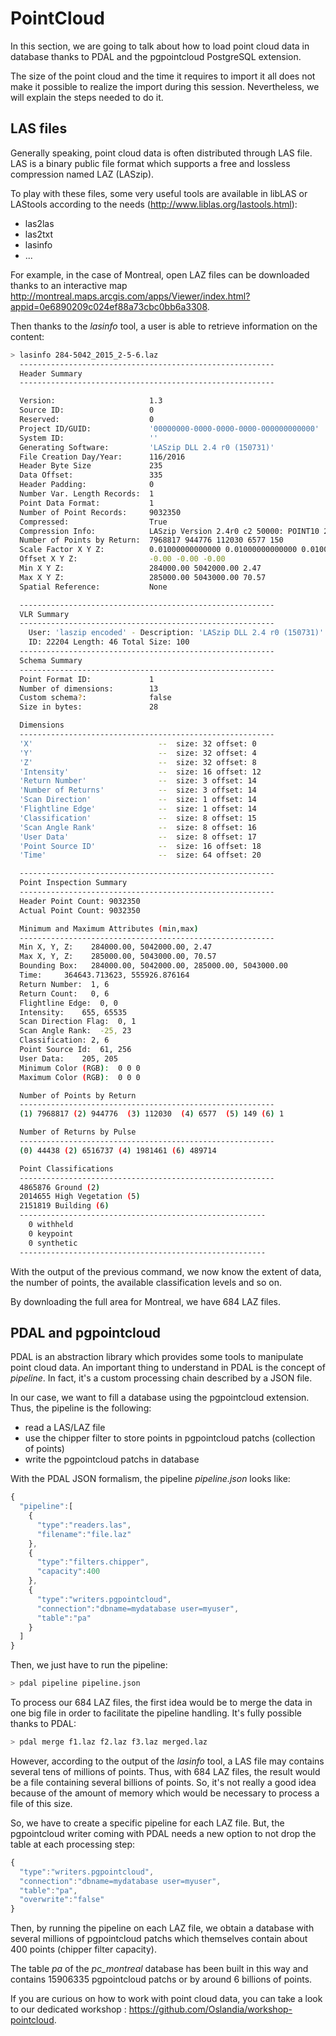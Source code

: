 # PointCloud

In this section, we are going to talk about how to load point cloud data in
database thanks to PDAL and the pgpointcloud PostgreSQL extension.

The size of the point cloud and the time it requires to import it all does not
make it possible to realize the import during this session. Nevertheless, we
will explain the steps needed to do it.

## LAS files

Generally speaking, point cloud data is often distributed through LAS file. LAS
is a binary public file format which supports a free and lossless compression
named LAZ (LASzip).

To play with these files, some very useful tools are available in libLAS or
LAStools according to the needs (http://www.liblas.org/lastools.html):
- las2las
- las2txt
- lasinfo
- ...

For example, in the case of Montreal, open LAZ files can be downloaded thanks
to an interactive map http://montreal.maps.arcgis.com/apps/Viewer/index.html?appid=0e6890209c024ef88a73cbc0bb6a3308.

Then thanks to the *lasinfo* tool, a user is able to retrieve information on
the content:

```bash
> lasinfo 284-5042_2015_2-5-6.laz
  ---------------------------------------------------------
  Header Summary
  ---------------------------------------------------------

  Version:                     1.3
  Source ID:                   0
  Reserved:                    0
  Project ID/GUID:             '00000000-0000-0000-0000-000000000000'
  System ID:                   ''
  Generating Software:         'LASzip DLL 2.4 r0 (150731)'
  File Creation Day/Year:      116/2016
  Header Byte Size             235
  Data Offset:                 335
  Header Padding:              0
  Number Var. Length Records:  1
  Point Data Format:           1
  Number of Point Records:     9032350
  Compressed:                  True
  Compression Info:            LASzip Version 2.4r0 c2 50000: POINT10 2 GPSTIME11 2
  Number of Points by Return:  7968817 944776 112030 6577 150
  Scale Factor X Y Z:          0.01000000000000 0.01000000000000 0.01000000000000
  Offset X Y Z:                -0.00 -0.00 -0.00
  Min X Y Z:                   284000.00 5042000.00 2.47
  Max X Y Z:                   285000.00 5043000.00 70.57
  Spatial Reference:           None

  ---------------------------------------------------------
  VLR Summary
  ---------------------------------------------------------
    User: 'laszip encoded' - Description: 'LASzip DLL 2.4 r0 (150731)'
    ID: 22204 Length: 46 Total Size: 100
  ---------------------------------------------------------
  Schema Summary
  ---------------------------------------------------------
  Point Format ID:             1
  Number of dimensions:        13
  Custom schema?:              false
  Size in bytes:               28

  Dimensions
  ---------------------------------------------------------
  'X'                            --  size: 32 offset: 0
  'Y'                            --  size: 32 offset: 4
  'Z'                            --  size: 32 offset: 8
  'Intensity'                    --  size: 16 offset: 12
  'Return Number'                --  size: 3 offset: 14
  'Number of Returns'            --  size: 3 offset: 14
  'Scan Direction'               --  size: 1 offset: 14
  'Flightline Edge'              --  size: 1 offset: 14
  'Classification'               --  size: 8 offset: 15
  'Scan Angle Rank'              --  size: 8 offset: 16
  'User Data'                    --  size: 8 offset: 17
  'Point Source ID'              --  size: 16 offset: 18
  'Time'                         --  size: 64 offset: 20

  ---------------------------------------------------------
  Point Inspection Summary
  ---------------------------------------------------------
  Header Point Count: 9032350
  Actual Point Count: 9032350

  Minimum and Maximum Attributes (min,max)
  ---------------------------------------------------------
  Min X, Y, Z:    284000.00, 5042000.00, 2.47
  Max X, Y, Z:    285000.00, 5043000.00, 70.57
  Bounding Box:   284000.00, 5042000.00, 285000.00, 5043000.00
  Time:     364643.713623, 555926.876164
  Return Number:  1, 6
  Return Count:   0, 6
  Flightline Edge:  0, 0
  Intensity:    655, 65535
  Scan Direction Flag:  0, 1
  Scan Angle Rank:  -25, 23
  Classification: 2, 6
  Point Source Id:  61, 256
  User Data:    205, 205
  Minimum Color (RGB):  0 0 0
  Maximum Color (RGB):  0 0 0

  Number of Points by Return
  ---------------------------------------------------------
  (1) 7968817 (2) 944776  (3) 112030  (4) 6577  (5) 149 (6) 1

  Number of Returns by Pulse
  ---------------------------------------------------------
  (0) 44438 (2) 6516737 (4) 1981461 (6) 489714

  Point Classifications
  ---------------------------------------------------------
  4865876 Ground (2)
  2014655 High Vegetation (5)
  2151819 Building (6)
  -------------------------------------------------------
    0 withheld
    0 keypoint
    0 synthetic
  -------------------------------------------------------
```

With the output of the previous command, we now know the extent of data, the
number of points, the available classification levels and so on.

By downloading the full area for Montreal, we have 684 LAZ files.

## PDAL and pgpointcloud

PDAL is an abstraction library which provides some tools to manipulate point
cloud data. An important thing to understand in PDAL is the concept of
*pipeline*. In fact, it's a custom processing chain described by a JSON
file.

In our case, we want to fill a database using the pgpointcloud extension. Thus,
the pipeline is the following:
- read a LAS/LAZ file
- use the chipper filter to store points in pgpointcloud patchs (collection of points)
- write the pgpointcloud patchs in database

With the PDAL JSON formalism, the pipeline *pipeline.json* looks like:

```js
{
  "pipeline":[
    {
      "type":"readers.las",
      "filename":"file.laz"
    },
    {
      "type":"filters.chipper",
      "capacity":400
    },
    {
      "type":"writers.pgpointcloud",
      "connection":"dbname=mydatabase user=myuser",
      "table":"pa"
    }
  ]
}
```

Then, we just have to run the pipeline:

```bash
> pdal pipeline pipeline.json
```

To process our 684 LAZ files, the first idea would be to merge the data
in one big file in order to facilitate the pipeline handling. It's fully
possible thanks to PDAL:

```bash
> pdal merge f1.laz f2.laz f3.laz merged.laz
```

However, according to the output of the *lasinfo* tool, a LAS file may contains
several tens of millions of points. Thus, with 684 LAZ files, the result would
be a file containing several billions of points. So, it's not really a good
idea because of the amount of memory which would be necessary to process a
file of this size.

So, we have to create a specific pipeline for each LAZ file. But, the
pgpointcloud writer coming with PDAL needs a new option to not drop the
table at each processing step:

```js
{
  "type":"writers.pgpointcloud",
  "connection":"dbname=mydatabase user=myuser",
  "table":"pa",
  "overwrite":"false"
}
```

Then, by running the pipeline on each LAZ file, we obtain a database with
several millions of pgpointcloud patchs which themselves contain about
400 points (chipper filter capacity).

The table *pa* of the *pc_montreal* database has been built in this way and
contains 15906335 pgpointcloud patchs or by around 6 billions of points.

If you are curious on how to work with point cloud data, you can take a look
to our dedicated workshop : https://github.com/Oslandia/workshop-pointcloud.
